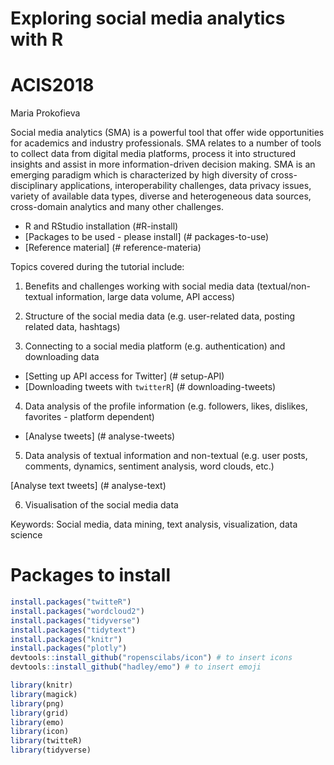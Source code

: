 # Exploring social media analytics with R

# ACIS2018
Maria Prokofieva

Social media analytics (SMA) is a powerful tool that offer wide opportunities for academics and industry professionals. SMA relates to a number of tools to collect data from digital media platforms, process it into structured insights and assist in more information-driven decision making. SMA is an emerging paradigm which is characterized by high diversity of cross-disciplinary applications, interoperability challenges, data privacy issues, variety of available data types, diverse and heterogeneous data sources, cross-domain analytics and many other challenges. 

- R and RStudio installation (#R-install)
- [Packages to be used - please install] (# packages-to-use)
- [Reference material] (# reference-materia)

Topics covered during the tutorial include:

1. Benefits and challenges working with social media data (textual/non-textual information, large data volume, API access)

2. Structure of the social media data (e.g. user-related data, posting related data, hashtags)

3. Connecting to a social media platform (e.g. authentication) and downloading data 
- [Setting up API access for Twitter] (# setup-API)
- [Downloading tweets with `twitterR`] (# downloading-tweets)


4. Data analysis of the profile information (e.g. followers, likes, dislikes, favorites - platform dependent)
- [Analyse tweets] (# analyse-tweets)

5. Data analysis of textual information and non-textual (e.g. user posts, comments, dynamics, sentiment analysis, word clouds, etc.)

[Analyse text tweets] (# analyse-text)

6. Visualisation of the social media data

Keywords: Social media, data mining, text analysis, visualization, data science

Packages to install
===================

``` r
install.packages("twitteR")
install.packages("wordcloud2")
install.packages("tidyverse")
install.packages("tidytext")
install.packages("knitr")
install.packages("plotly")
devtools::install_github("ropenscilabs/icon") # to insert icons
devtools::install_github("hadley/emo") # to insert emoji
```

``` r
library(knitr)
library(magick)
library(png)
library(grid)
library(emo)
library(icon)
library(twitteR)
library(tidyverse)
```
